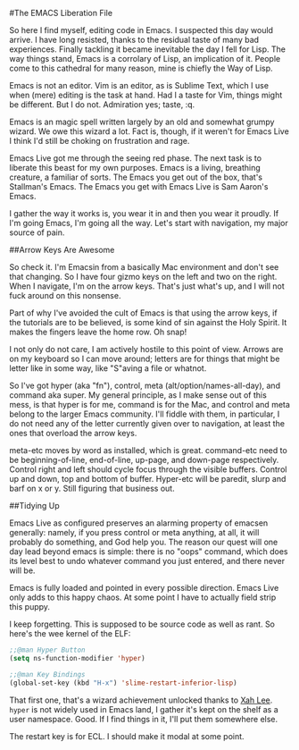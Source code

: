 #The EMACS Liberation File

So here I find myself, editing code in Emacs. I suspected this day would arrive. I have long resisted, thanks to the residual taste of many bad experiences. Finally tackling it became inevitable the day I fell for Lisp. The way things stand, Emacs is a corrolary of Lisp, an implication of it. People come to this cathedral for many reason, mine is chiefly the Way of Lisp. 


Emacs is not an editor. Vim is an editor, as is Sublime Text, which I use when (mere) editing is the task at hand. Had I a taste for Vim, things might be different. But I do not. Admiration yes; taste, :q. 

Emacs is an magic spell written largely by an old and somewhat grumpy wizard. We owe this wizard a lot. Fact is, though, if it weren't for Emacs Live I think I'd still be choking on frustration and rage. 


Emacs Live got me through the seeing red phase. The next task is to liberate this beast for my own purposes. Emacs is a living, breathing creature, a familiar of sorts. The Emacs you get out of the box, that's Stallman's Emacs. The Emacs you get with Emacs Live is Sam Aaron's Emacs. 

I gather the way it works is, you wear it in and then you wear it proudly. If I'm going Emacs, I'm going all the way. Let's start with navigation, my major source of pain.

##Arrow Keys Are Awesome

So check it. I'm Emacsin from a basically Mac environment and don't see that changing. So I have four gizmo keys on the left and two on the right. When I navigate, I'm on the arrow keys. That's just what's up, and I will not fuck around on this nonsense. 

Part of why I've avoided the cult of Emacs is that using the arrow keys, if the tutorials are to be believed, is some kind of sin against the Holy Spirit. It makes the fingers leave the home row. Oh snap! 

I not only do not care, I am actively hostile to this point of view. Arrows are on my keyboard so I can move around; letters are for things that might be letter like in some way, like "S"aving a file or whatnot. 

So I've got hyper (aka "fn"), control, meta (alt/option/names-all-day), and command aka super. My general principle, as I make sense out of this mess, is that hyper is for me, command is for the Mac, and control and meta belong to the larger Emacs community. I'll fiddle with them, in particular, I do not need any of the letter currently given over to navigation, at least the ones that overload the arrow keys.

meta-etc moves by word as installed, which is great. command-etc need to be beginning-of-line, end-of-line, up-page, and down-page respectively. Control right and left should cycle focus through the visible buffers. Control up and down, top and bottom of buffer. Hyper-etc will be paredit, slurp and barf on x or y. Still figuring that business out. 

##Tidying Up

Emacs Live as configured preserves an alarming property of emacsen generally: namely, if you press control or meta anything, at all, it will probably do something, and God help you. The reason our quest will one day lead beyond emacs is simple: there is no "oops" command, which does its level best to undo whatever command you just entered, and there never will be.

Emacs is fully loaded and pointed in every possible direction. Emacs Live only adds to this happy chaos. At some point I have to actually field strip this puppy. 

I keep forgetting. This is supposed to be source code as well as rant. So here's the wee kernel of the ELF:

```lisp
;;@man Hyper Button
(setq ns-function-modifier 'hyper)

;;@man Key Bindings
(global-set-key (kbd "H-x") 'slime-restart-inferior-lisp)
```

That first one, that's a wizard achievement unlocked thanks to [Xah Lee](http://addme.com). `hyper` is not widely used in Emacs land, I gather it's kept on the shelf as a user namespace. Good. If I find things in it, I'll put them somewhere else. 

The restart key is for ECL. I should make it modal at some point.



